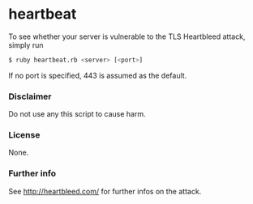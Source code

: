 # heartbeat

To see whether your server is vulnerable to the TLS Heartbleed attack, simply run

```bash
$ ruby heartbeat.rb <server> [<port>]
```

If no port is specified, 443 is assumed as the default.
 
### Disclaimer

Do not use any this script to cause harm.

### License

None.

### Further info

See http://heartbleed.com/ for further infos on the attack.
